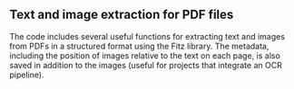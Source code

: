 ## Text and image extraction for PDF files

The code includes several useful functions for extracting text and images from PDFs in a structured format using the Fitz library. 
The metadata, including the position of images relative to the text on each page, is also saved in addition to the images (useful for projects that integrate an OCR pipeline).
